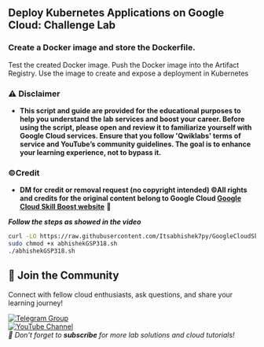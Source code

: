 ## Deploy Kubernetes Applications on Google Cloud: Challenge Lab

### Create a Docker image and store the Dockerfile.
Test the created Docker image.
Push the Docker image into the Artifact Registry.
Use the image to create and expose a deployment in Kubernetes

### ⚠️ Disclaimer
- **This script and guide are provided for  the educational purposes to help you understand the lab services and boost your career. Before using the script, please open and review it to familiarize yourself with Google Cloud services. Ensure that you follow 'Qwiklabs' terms of service and YouTube’s community guidelines. The goal is to enhance your learning experience, not to bypass it.**

### ©Credit
- **DM for credit or removal request (no copyright intended) ©All rights and credits for the original content belong to Google Cloud [Google Cloud Skill Boost website](https://www.cloudskillsboost.google/)** 🙏

***Follow the steps as showed in the video*** 


```bash
curl -LO https://raw.githubusercontent.com/Itsabhishek7py/GoogleCloudSkillsboost/refs/heads/main/Deploy%20Kubernetes%20Applications%20on%20Google%20Cloud%3A%20Challenge%20Lab/abhishekGSP318.sh
sudo chmod +x abhishekGSP318.sh
./abhishekGSP318.sh
```



## 🌟 Join the Community  
Connect with fellow cloud enthusiasts, ask questions, and share your learning journey!  

[![Telegram Group](https://img.shields.io/badge/Join_Telegram_Group-2CA5E0?style=for-the-badge&logo=telegram&logoColor=white)](https://t.me/+gBcgRTlZLyM4OGI1)  
[![YouTube Channel](https://img.shields.io/badge/Subscribe_to_YouTube-FF0000?style=for-the-badge&logo=youtube&logoColor=white)](https://www.youtube.com/@drabhishek.5460?sub_confirmation=1)  
*🔔 Don’t forget to **subscribe** for more lab solutions and cloud tutorials!*  
